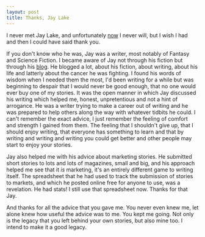 ```yaml
---
layout: post
title: Thanks, Jay Lake 
---
```

I never met Jay Lake, and unfortunately [now](http://www.jlake.com/2014/06/01/cancer-the-end-has-come/) I never will, but I wish I had and then I could have said thank you.

If you don't know who he was, Jay was a writer, most notably of Fantasy and Science Fiction. I became aware of Jay not through his fiction but through his [blog](http://www.jlake.com/blog/). He blogged a lot, about his fiction, about writing, about his life and latterly about the cancer he was fighting. I found his words of wisdom when I needed them the most, I'd been writing for a while but was beginning to despair that I would never be good enough, that no one would ever buy one of my stories. It was the open manner in which Jay discussed his writing which helped me, honest, unpretentious and not a hint of arrogance. He was a writer trying to make a career out of writing and he was prepared to help others along the way with whatever tidbits he could. I can't remember the exact advice, I just remember the feeling of comfort and strength I gained from them. The feeling that I shouldn't give up, that I should enjoy writing, that everyone has something to learn and that by writing and writing and writing you could get better and other people may start to enjoy your stories.

Jay also helped me with his advice about marketing stories. He submitted short stories to lots and lots of magazines, small and big, and his approach helped me see that it *is* marketing, it's an entirely different game to writing itself. The spreadsheet that he had used to track the submission of stories to markets, and which he posted online free for anyone to use, was a revelation. He had stats! I still use that spreadsheet now. Thanks for that Jay.

And thanks for all the advice that you gave me. You never even knew me, let alone knew how useful the advice was to me. You kept me going. Not only is the legacy that you left behind your own stories, but also mine too. I intend to make it a good legacy.
